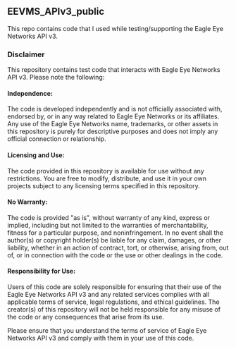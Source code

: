 ## EEVMS_APIv3_public ##

This repo contains code that I used while testing/supporting the Eagle Eye Networks API v3.

### Disclaimer ###
This repository contains test code that interacts with Eagle Eye Networks API v3. Please note the following:

#### Independence: ####
The code is developed independently and is not officially associated with, endorsed by, or in any way related to Eagle Eye Networks or its affiliates. Any use of the Eagle Eye Networks name, trademarks, or other assets in this repository is purely for descriptive purposes and does not imply any official connection or relationship.

#### Licensing and Use: #### 
The code provided in this repository is available for use without any restrictions. You are free to modify, distribute, and use it in your own projects subject to any licensing terms specified in this repository.

#### No Warranty: ####
The code is provided "as is", without warranty of any kind, express or implied, including but not limited to the warranties of merchantability, fitness for a particular purpose, and noninfringement. In no event shall the author(s) or copyright holder(s) be liable for any claim, damages, or other liability, whether in an action of contract, tort, or otherwise, arising from, out of, or in connection with the code or the use or other dealings in the code.

#### Responsibility for Use: ####
Users of this code are solely responsible for ensuring that their use of the Eagle Eye Networks API v3 and any related services complies with all applicable terms of service, legal regulations, and ethical guidelines. The creator(s) of this repository will not be held responsible for any misuse of the code or any consequences that arise from its use.

Please ensure that you understand the terms of service of Eagle Eye Networks API v3 and comply with them in your use of this code.